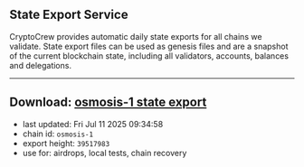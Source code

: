 ## State Export Service
CryptoCrew provides automatic daily state exports for all chains we validate. State export files can be used as genesis files and are a snapshot of the current blockchain state, including all validators, accounts, balances and delegations.

---
**Download: [osmosis-1 state export](https://dl-eu2.ccvalidators.com/SERVICE/osmosis/osmosis-1_export_39517983.json)**
---

- last updated: Fri Jul 11 2025 09:34:58
- chain id: `osmosis-1`
- export height: `39517983`
- use for: airdrops, local tests, chain recovery
